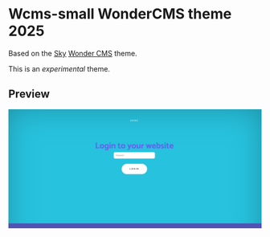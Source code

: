 # Wcms-small WonderCMS theme 2025

Based on the [Sky](https://github.com/robiso/sky) [Wonder CMS](https://www.wondercms.com) theme.

This is an _experimental_ theme.

## Preview
![Theme preview](/preview.png)


